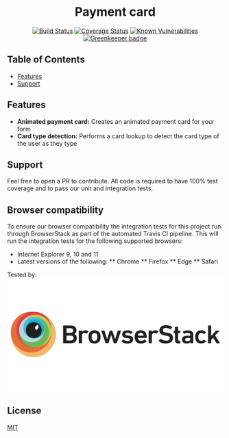<h1 align="center">Payment card</h1>

<div align="center">
  
  <!-- Build status -->  
  [![Build Status](https://travis-ci.org/Secure-Trading/js-payment-card.svg?branch=master)](https://travis-ci.org/Secure-Trading/js-payment-card) <!-- Test Coverage -->[![Coverage Status](https://coveralls.io/repos/github/Secure-Trading/js-payment-card/badge.svg?branch=master)](https://coveralls.io/github/Secure-Trading/js-payment-card?branch=master) <!-- Vulnerabilities --> [![Known Vulnerabilities](https://snyk.io/test/github/Secure-Trading/js-payment-card/badge.svg?targetFile=package.json)](https://snyk.io/test/github/Secure-Trading/js-payment-card?targetFile=package.json) <!-- Greenkeeper --> [![Greenkeeper badge](https://badges.greenkeeper.io/Secure-Trading/js-payment-card.svg)](https://greenkeeper.io/)
</div>

## Table of Contents

- [Features](#features)
- [Support](#support)

## Features
- __Animated payment card:__ Creates an animated payment card for your form
- __Card type detection:__ Performs a card lookup to detect the card type of the user as they type

## Support
Feel free to open a PR to contribute. All code is required to have 100% test coverage and to pass our unit and integration tests.

## Browser compatibility
To ensure our browser compatibility the integration tests for this project run through BrowserStack as part of the automated Travis CI pipeline. This will run the integration tests for the following supported browsers:

* Internet Explorer 9, 10 and 11
* Latest versions of the following:
** Chrome
** Firefox
** Edge
** Safari

Tested by: ![BrowserStack](https://raw.githubusercontent.com/Secure-Trading/js-payment-card/master/browserstack-logo.png)

## License
[MIT](https://tldrlegal.com/license/mit-license)
